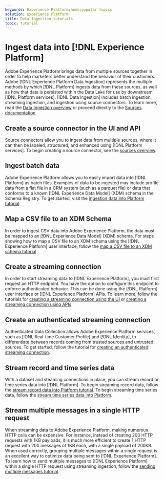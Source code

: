 ```yaml
---
keywords: Experience Platform;home;popular topics
solution: Experience Platform
title: Data Ingestion tutorials
topic: tutorial
---
```


# Ingest data into [!DNL Experience Platform]

Adobe Experience Platform brings data from multiple sources together in order to help marketers better understand the behavior of their customers. Adobe [!DNL Experience Platform Data Ingestion] represents the multiple methods by which [!DNL Platform] ingests data from these sources, as well as how that data is persisted within the Data Lake for use by downstream [!DNL Platform services]. [!DNL Data Ingestion] includes batch ingestion, streaming ingestion, and ingestion using source connectors. To learn more, read the [Data Ingestion overview](../ingestion/home.md) or proceed directly to the [Sources documentation](../sources/home.md).

## Create a source connector in the UI and API

Source connectors allow you to ingest data from multiple sources, where it can then be labeled, structured, and enhanced using [!DNL Platform services]. To begin creating a source connector, see the [sources overview](../sources/home.md).

## Ingest batch data

Adobe Experience Platform allows you to easily import data into [!DNL Platform] as batch files. Examples of data to be ingested may include profile data from a flat file in a CRM system (such as a parquet file) or data that conforms to a known [!DNL Experience Data Model] (XDM) schema in the Schema Registry. To get started, visit the [ingestion data into Platform tutorial](../ingestion/tutorials/ingest-batch-data.md).

## Map a CSV file to an XDM Schema

In order to ingest CSV data into Adobe Experience Platform, the data must be mapped to an [!DNL Experience Data Model] (XDM) schema. For steps showing how to map a CSV file to an XDM schema using the [!DNL Experience Platform] user interface, follow the [map a CSV file to an XDM schema tutorial](../ingestion/tutorials/map-a-csv-file.md).

## Create a streaming connection

In order to start streaming data to [!DNL Experience Platform], you must first request an HTTP endpoint. You have the option to configure this endpoint to enforce authenticated behavior. This can be done using the [!DNL Platform] user interface or [!DNL Experience Platform] APIs. To learn more, follow the tutorials for [creating a streaming connection using the UI](../ingestion/tutorials/create-streaming-connection-ui.md) or [creating a streaming connection using APIs](../ingestion/tutorials/create-streaming-connection.md).

## Create an authenticated streaming connection

Authenticated Data Collection allows Adobe Experience Platform services, such as [!DNL Real-time Customer Profile] and [!DNL Identity], to differentiate between records coming from trusted sources and untrusted sources. To get started, follow the tutorial for [creating an authenticated streaming connection](../ingestion/tutorials/create-authenticated-streaming-connection.md).

## Stream record and time series data

With a dataset and steaming connections in place, you can stream record or time series data into [!DNL Platform]. To begin streaming record data, follow the [stream record data into Platform tutorial](../ingestion/tutorials/streaming-record-data.md). To begin streaming time series data, follow the [stream time series data into Platform](../ingestion/tutorials/streaming-time-series-data.md).

## Stream multiple messages in a single HTTP request

When streaming data to Adobe Experience Platform, making numerous HTTP calls can be expensive. For instance, instead of creating 200 HTTP requests with 1KB payloads, it is much more efficient to create 1 HTTP request with 200 messages of 1KB each, with a single payload of 200KB. When used correctly, grouping multiple messages within a single request is an excellent way to optimize data being sent to [!DNL Experience Platform]. To learn how to send multiple messages to [!DNL Experience Platform] within a single HTTP request using streaming ingestion, follow the [sending multiple messages tutorial](../ingestion/tutorials/streaming-multiple-messages.md).




